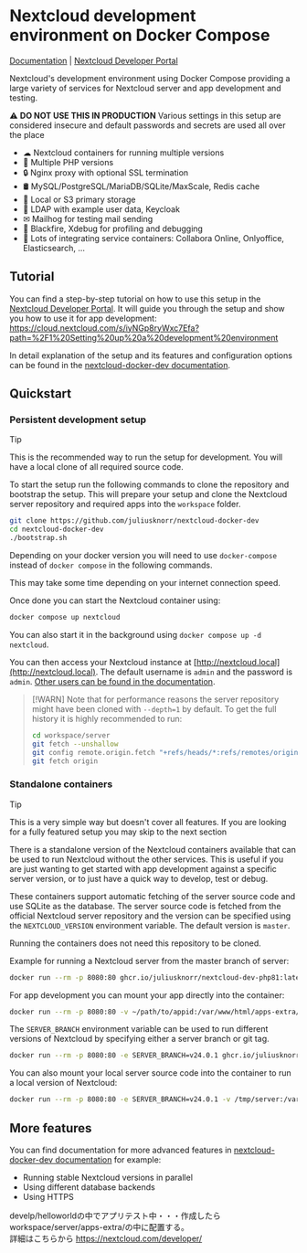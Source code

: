 # Nextcloud development environment on Docker Compose

[Documentation](https://juliusknorr.github.io/nextcloud-docker-dev/) | [Nextcloud Developer Portal](https://nextcloud.com/developer/)

Nextcloud's development environment using Docker Compose providing a large variety of services for Nextcloud server and app development and testing.

⚠ **DO NOT USE THIS IN PRODUCTION** Various settings in this setup are considered insecure and default passwords and secrets are used all over the place

- ☁ Nextcloud containers for running multiple versions
- 🐘 Multiple PHP versions
- 🔒 Nginx proxy with optional SSL termination
- 🛢️ MySQL/PostgreSQL/MariaDB/SQLite/MaxScale, Redis cache
- 💾 Local or S3 primary storage
- 👥 LDAP with example user data, Keycloak
- ✉ Mailhog for testing mail sending
- 🚀 Blackfire, Xdebug for profiling and debugging
- 📄 Lots of integrating service containers: Collabora Online, Onlyoffice, Elasticsearch, ...

## Tutorial

You can find a step-by-step tutorial on how to use this setup in the [Nextcloud Developer Portal](https://nextcloud.com/developer/). It will guide you through the setup and show you how to use it for app development: https://cloud.nextcloud.com/s/iyNGp8ryWxc7Efa?path=%2F1%20Setting%20up%20a%20development%20environment

In detail explanation of the setup and its features and configuration options can be found in the [nextcloud-docker-dev documentation](https://juliusknorr.github.io/nextcloud-docker-dev/).

## Quickstart

### Persistent development setup

> [!TIP]
> This is the recommended way to run the setup for development. You will have a local clone of all required source code.

To start the setup run the following commands to clone the repository and bootstrap the setup. This will prepare your setup and clone the Nextcloud server repository and required apps into the `workspace` folder.
```bash
git clone https://github.com/juliusknorr/nextcloud-docker-dev
cd nextcloud-docker-dev
./bootstrap.sh
```

Depending on your docker version you will need to use `docker-compose` instead of `docker compose` in the following commands.

This may take some time depending on your internet connection speed.

Once done you can start the Nextcloud container using:
```bash
docker compose up nextcloud
```

You can also start it in the background using `docker compose up -d nextcloud`.

You can then access your Nextcloud instance at [http://nextcloud.local](http://nextcloud.local). The default username is `admin` and the password is `admin`. [Other users can be found in the documentation](https://juliusknorr.github.io/nextcloud-docker-dev/basics/overview/#default-users).

> [!WARN]
> Note that for performance reasons the server repository might have been cloned with `--depth=1` by default. To get the full history it is highly recommended to run:
>
> ```bash
> cd workspace/server
> git fetch --unshallow
> git config remote.origin.fetch "+refs/heads/*:refs/remotes/origin/*"
> git fetch origin
> ```


### Standalone containers

> [!TIP]
> This is a very simple way but doesn't cover all features. If you are looking for a fully featured setup you may skip to the next section

There is a standalone version of the Nextcloud containers available that can be used to run Nextcloud without the other services. This is useful if you are just wanting to get started with app development against a specific server version, or to just have a quick way to develop, test or debug.

These containers support automatic fetching of the server source code and use SQLite as the database. The server source code is fetched from the official Nextcloud server repository and the version can be specified using the `NEXTCLOUD_VERSION` environment variable. The default version is `master`.

Running the containers does not need this repository to be cloned.

Example for running a Nextcloud server from the master branch of server:

```bash
docker run --rm -p 8080:80 ghcr.io/juliusknorr/nextcloud-dev-php81:latest
```

For app development you can mount your app directly into the container:

```bash
docker run --rm -p 8080:80 -v ~/path/to/appid:/var/www/html/apps-extra/appid ghcr.io/juliusknorr/nextcloud-dev-php81:latest
```

The `SERVER_BRANCH` environment variable can be used to run different versions of Nextcloud by specifying either a server branch or git tag.

```bash
docker run --rm -p 8080:80 -e SERVER_BRANCH=v24.0.1 ghcr.io/juliusknorr/nextcloud-dev-php81:latest
```

You can also mount your local server source code into the container to run a local version of Nextcloud:

```bash
docker run --rm -p 8080:80 -e SERVER_BRANCH=v24.0.1 -v /tmp/server:/var/www/html ghcr.io/juliusknorr/nextcloud-dev-php81:latest
```
## More features

You can find documentation for more advanced features in [nextcloud-docker-dev documentation](https://juliusknorr.github.io/nextcloud-docker-dev/) for example:

- Running stable Nextcloud versions in parallel
- Using different database backends
- Using HTTPS


develp/helloworldの中でアプリテスト中・・・作成したらworkspace/server/apps-extra/の中に配置する。<br>
詳細はこちらから https://nextcloud.com/developer/ <br>

